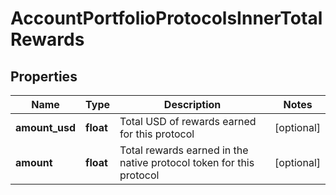 # AccountPortfolioProtocolsInnerTotalRewards


## Properties
Name | Type | Description | Notes
------------ | ------------- | ------------- | -------------
**amount_usd** | **float** | Total USD of rewards earned for this protocol | [optional] 
**amount** | **float** | Total rewards earned in the native protocol token for this protocol | [optional] 


